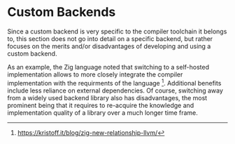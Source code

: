# Custom Backends

Since a custom backend is very specific to the compiler toolchain it belongs to,
this section does not go into detail on a specific backend,
but rather focuses on the merits and/or disadvantages of developing
and using a custom backend.

As an example, the Zig language noted
that switching to a self-hosted implementation
allows to more closely integrate the compiler implementation with the requirments
of the language [^zig-new-relationship-llvm].
Additional benefits include less reliance on external dependencies.
Of course,
switching away from a widely used backend library also has disadvantages,
the most prominent being that it requires to re-acquire the knowledge
and implementation quality of a library over a much longer time frame.

[^zig-new-relationship-llvm]: https://kristoff.it/blog/zig-new-relationship-llvm/
